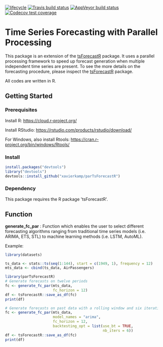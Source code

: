 [![lifecycle](https://img.shields.io/badge/lifecycle-experimental-orange.svg)](https://www.tidyverse.org/lifecycle/#experimental)
[![Travis build status](https://travis-ci.com/xavierkamp/parTsForecastR.svg?branch=master)](https://travis-ci.com/xavierkamp/parTsForecastR)
[![AppVeyor build status](https://ci.appveyor.com/api/projects/status/github/xavierkamp/parTsForecastR?branch=master&svg=true)](https://ci.appveyor.com/project/xavierkamp/parTsForecastR)
[![Codecov test coverage](https://codecov.io/gh/xavierkamp/parTsForecastR/branch/master/graph/badge.svg)](https://codecov.io/gh/xavierkamp/parTsForecastR?branch=master)

# __Time Series Forecasting with Parallel Processing__
This package is an extension of the [tsForecastR](https://github.com/xavierkamp/tsForecastR) package. It uses a parallel processing framework to speed up forecast generation when multiple independent time series are present. To see the more details on the forecasting procedure, please inspect the [tsForecastR](https://github.com/xavierkamp/tsForecastR) package.

All codes are written in R.

## __Getting Started__

### __Prerequisites__

Install R: https://cloud.r-project.org/

Install RStudio: https://rstudio.com/products/rstudio/download/

For Windows, also install Rtools: https://cran.r-project.org/bin/windows/Rtools/

### __Install__

``` r
install.packages("devtools")
library("devtools")
devtools::install_github("xavierkamp/parTsForecastR")
```
### __Dependency__

This package requires the R package 'tsForecastR'.

## __Function__

__generate_fc_par__ : Function which enables the user to select different forecasting algorithms ranging from
traditional time series models (i.e. ARIMA, ETS, STL) to machine learning methods (i.e. LSTM, AutoML).

Example:
``` r
library(datasets)

ts_data <- stats::ts(seq(1:144), start = c(1949, 1), frequency = 12)
mts_data <- cbind(ts_data, AirPassengers)

library(parTsForecastR)
# Generate forecasts on twelve periods
fc <- generate_fc_par(mts_data,
                      fc_horizon = 12)
df <- tsForecastR::save_as_df(fc)
print(df)

# Generate forecasts on past data with a rolling window and six iterations
fc <- generate_fc_par(mts_data,
                      model_names = "arima",
                      fc_horizon = 12,
                      backtesting_opt = list(use_bt = TRUE,
                                             nb_iters = 6))
df <- tsForecastR::save_as_df(fc)
print(df)
```

